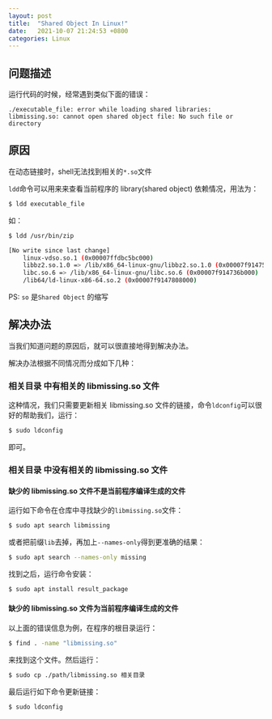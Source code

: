 ```yaml
---
layout: post
title:  "Shared Object In Linux!"
date:   2021-10-07 21:24:53 +0800
categories: Linux
---
```


## 问题描述
运行代码的时候，经常遇到类似下面的错误：
```
./executable_file: error while loading shared libraries: libmissing.so: cannot open shared object file: No such file or directory
```

## 原因
在动态链接时，shell无法找到相关的`*.so`文件

`ldd`命令可以用来来查看当前程序的 library(shared object) 依赖情况，用法为：
```sh
$ ldd executable_file
```

如：
```sh
$ ldd /usr/bin/zip

[No write since last change]
	linux-vdso.so.1 (0x00007ffdbc5bc000)
	libbz2.so.1.0 => /lib/x86_64-linux-gnu/libbz2.so.1.0 (0x00007f914755d000)
	libc.so.6 => /lib/x86_64-linux-gnu/libc.so.6 (0x00007f914736b000)
	/lib64/ld-linux-x86-64.so.2 (0x00007f9147808000)

```

PS: `so` 是`Shared Object` 的缩写

## 解决办法
当我们知道问题的原因后，就可以很直接地得到解决办法。

解决办法根据不同情况而分成如下几种：

### 相关目录 中有相关的 libmissing.so 文件
这种情况，我们只需要更新相关 libmissing.so 文件的链接，命令`ldconfig`可以很好的帮助我们，运行：
```sh
$ sudo ldconfig
```
即可。

### 相关目录 中没有相关的 libmissing.so 文件

#### 缺少的 libmissing.so 文件不是当前程序编译生成的文件
运行如下命令在仓库中寻找缺少的`libmissing.so`文件：
```sh
$ sudo apt search libmissing

```
或者把前缀`lib`去掉，再加上`--names-only`得到更准确的结果：
```sh
$ sudo apt search --names-only missing
```

找到之后，运行命令安装：
```sh
$ sudo apt install result_package
```

#### 缺少的 libmissing.so 文件为当前程序编译生成的文件
以上面的错误信息为例，在程序的根目录运行：
```sh
$ find . -name "libmissing.so"
```

来找到这个文件。然后运行：
```sh
$ sudo cp ./path/libmissing.so 相关目录
```

最后运行如下命令更新链接：
```sh
$ sudo ldconfig
```
